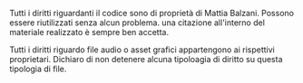 Tutti i diritti riguardanti il codice sono di proprietà di Mattia Balzani. Possono essere riutilizzati senza alcun problema. una citazione all'interno del materiale
realizzato è sempre ben accetta.

Tutti i diritti riguardo file audio o asset grafici appartengono ai rispettivi proprietari.
Dichiaro di non detenere alcuna tipoloagia di diritto su questa tipologia di file.
